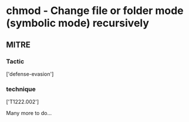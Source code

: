 # chmod - Change file or folder mode (symbolic mode) recursively

## MITRE

### Tactic
['defense-evasion']

### technique
['T1222.002']

Many more to do...
